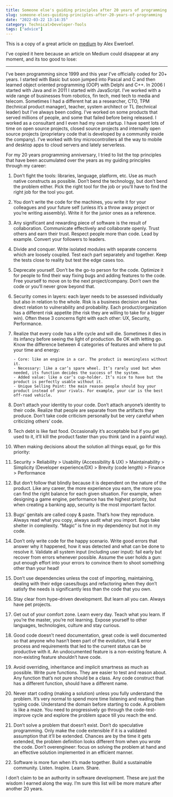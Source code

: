 ```yaml
---
title: Someone else's guiding principles after 20 years of programming
slug: someone-elses-guiding-principles-after-20-years-of-programming
date: "2022-03-22 13:14:35"
category: Technical>Developer-Tools
tags: ["advice"]
---
```


This is a copy of a great article on [medium](https://alexewerlof.medium.com/my-guiding-principles-after-20-years-of-programming-a087dc55596c) by Alex Ewerloef.

I've copied it here because an article on Medium could disappear at any moment,
and its too good to lose:

---

I’ve been programming since 1999 and this year I’ve officially coded for 20+
years. I started with Basic but soon jumped into Pascal and C and then learned
object oriented programming (OOP) with Delphi and C++. In 2006 I started with
Java and in 2011 I started with JavaScript. I’ve worked with a wide range of
businesses from robotics, fin tech, med tech to media and telecom. Sometimes I
had a different hat as a researcher, CTO, TPM (technical product manager),
teacher, system architect or TL (technical leader) but I’ve always been coding.
I’ve worked on some products that served millions of people, and some that
failed before being released. I worked as a consultant and I even had my own
startup. I have spent lots of time on open source projects, closed source
projects and internally open source projects (proprietary code that is developed
by a community inside the company). I’ve worked with tiny microcontrollers all
the way to mobile and desktop apps to cloud servers and lately serverless.

For my 20 years programming anniversary, I tried to list the top principles that
have been accumulated over the years as my guiding principles through my career:

1.  Don’t fight the tools: libraries, language, platform, etc. Use as much native
    constructs as possible. Don’t bend the technology, but don’t bend the problem
    either. Pick the right tool for the job or you’ll have to find the right job for
    the tool you got.

1.  You don’t write the code for the machines, you write it for your colleagues
    and your future self (unless it’s a throw away project or you’re writing
    assembly). Write it for the junior ones as a reference.

1.  Any significant and rewarding piece of software is the result of
    collaboration. Communicate effectively and collaborate openly. Trust others and
    earn their trust. Respect people more than code. Lead by example. Convert your
    followers to leaders.

1.  Divide and conquer. Write isolated modules with separate concerns which are
    loosely coupled. Test each part separately and together. Keep the tests close to
    reality but test the edge cases too.

1.  Deprecate yourself. Don’t be the go-to person for the code. Optimize it for
    people to find their way fixing bugs and adding features to the code. Free
    yourself to move on to the next project/company. Don’t own the code or you’ll
    never grow beyond that.

1.  Security comes in layers: each layer needs to be assessed individually but
    also in relation to the whole. Risk is a business decision and has direct
    relation to vulnerability and probability. Each product/organization has a
    different risk appetite (the risk they are willing to take for a bigger win).
    Often these 3 concerns fight with each other: UX, Security, Performance.

1.  Realize that every code has a life cycle and will die. Sometimes it dies in its
    infancy before seeing the light of production. Be OK with letting go. Know the
    difference between 4 categories of features and where to put your time and
    energy:

        - Core: like an engine in a car. The product is meaningless without it.
        - Necessary: like a car’s spare wheel. It’s rarely used but when needed, its function decides the success of the system.
        - Added value: like a car’s cup-holder. It’s nice to have but the product is perfectly usable without it.
        - Unique Selling Point: the main reason people should buy your product instead of your rivals. For example, your car is the best off-road vehicle.

1.  Don’t attach your identity to your code. Don’t attach anyone’s identity to
    their code. Realize that people are separate from the artifacts they produce.
    Don’t take code criticism personally but be very careful when criticizing
    others’ code.

1.  Tech debt is like fast food. Occasionally it’s acceptable but if you get used
    to it, it’ll kill the product faster than you think (and in a painful way).

1.  When making decisions about the solution all things equal, go for this
    priority:

1.  Security > Reliability > Usability (Accessibility & UX) > Maintainability > Simplicity (Developer experience/DX) > Brevity (code length) > Finance >
    Performance

1.  But don’t follow that blindly because it is dependent on the nature of the
    product. Like any career, the more experience you earn, the more you can find
    the right balance for each given situation. For example, when designing a game
    engine, performance has the highest priority, but when creating a banking app,
    security is the most important factor.

1.  Bugs’ genitals are called copy & paste. That’s how they reproduce. Always
    read what you copy, always audit what you import. Bugs take shelter in
    complexity. “Magic” is fine in my dependency but not in my code.

1.  Don’t only write code for the happy scenario. Write good errors that answer
    why it happened, how it was detected and what can be done to resolve it.
    Validate all system input (including user input): fail early but recover from
    errors whenever possible. Assume the user holds a gun: put enough effort into
    your errors to convince them to shoot something other than your head!

1.  Don’t use dependencies unless the cost of importing, maintaining, dealing
    with their edge cases/bugs and refactoring when they don’t satisfy the needs is
    significantly less than the code that you own.

1.  Stay clear from hype-driven development. But learn all you can. Always have
    pet projects.

1.  Get out of your comfort zone. Learn every day. Teach what you learn. If
    you’re the master, you’re not learning. Expose yourself to other languages,
    technologies, culture and stay curious.

1.  Good code doesn’t need documentation, great code is well documented so that
    anyone who hasn’t been part of the evolution, trial & error process and
    requirements that led to the current status can be productive with it. An
    undocumented feature is a non-existing feature. A non-existing feature shouldn’t
    have code.

1.  Avoid overriding, inheritance and implicit smartness as much as possible.
    Write pure functions. They are easier to test and reason about. Any function
    that’s not pure should be a class. Any code construct that has a different
    function, should have a different name.

1.  Never start coding (making a solution) unless you fully understand the
    problem. It’s very normal to spend more time listening and reading than typing
    code. Understand the domain before starting to code. A problem is like a maze.
    You need to progressively go through the code-test-improve cycle and explore the
    problem space till you reach the end.

1.  Don’t solve a problem that doesn’t exist. Don’t do speculative programming.
    Only make the code extensible if it is a validated assumption that it’ll be
    extended. Chances are by the time it gets extended, the problem definition looks
    different from when you wrote the code. Don’t overengineer: focus on solving the
    problem at hand and an effective solution implemented in an efficient manner.

1.  Software is more fun when it’s made together. Build a sustainable community.
    Listen. Inspire. Learn. Share.

I don’t claim to be an authority in software development. These are just the wisdom I earned along the way. I’m sure this list will be more mature after another 20 years.
